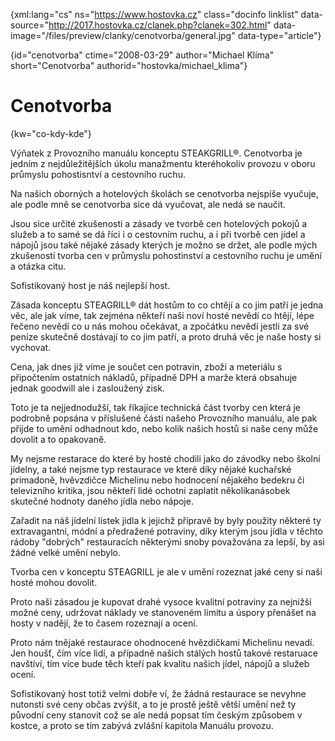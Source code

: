 
{xml:lang="cs" ns="https://www.hostovka.cz" class="docinfo linklist" data-source="http://2017.hostovka.cz/clanek.php?clanek=302.html" data-image="/files/preview/clanky/cenotvorba/general.jpg" data-type="article"}

{id="cenotvorba" ctime="2008-03-29" author="Michael Klíma" short="Cenotvorba" authorid="hostovka/michael_klima"}

# Cenotvorba

<!-- generated attribute kw by user_udpatekw.sh on 2019-03-13, do not edit -->

{kw="co-kdy-kde"}

Výňatek z Provozního manuálu konceptu STEAKGRILL®. Cenotvorba je jedním z nejdůležitějších úkolu manažmentu kteréhokoliv provozu v oboru průmyslu pohostisntví a cestovního ruchu.

Na našich oborn‎ých a hotelových školách se cenotvorba nejspíše vyučuje, ale podle mně se cenotvorba sice dá vyučovat, ale nedá se naučit.

Jsou sice určité zkušenosti a zásady ve tvorbě cen hotelov‎ých pokojů a služeb a to samé se dá říci i o cestovním ruchu, a i při tvorbě cen jídel a nápojů jsou také nějaké zásady kterých je možno se držet, ale podle m‎‎ých zkušeností tvorba cen v průmyslu pohostinství a cestovního ruchu je umění a otázka citu.

Sofistikovan‎ý host je náš nejlepší host.

Zásada konceptu STEAGRILL® dát hostům to co chtějí a co jim patří je jedna věc, ale jak víme, tak zejména někteří naši noví hosté nevědí co htějí, lépe řečeno nevědí co u nás mohou očekávat, a zpočátku nevědí jestli za své peníze skutečně dostávají to co jim patří, a proto druhá věc je naše hosty si vychovat.

Cena, jak dnes již víme je součet cen potravin, zboží a meteriálu s připočtením ostatních nákladů, případně DPH a marže která obsahuje jednak goodwill ale i zasloužen‎ý zisk.

Toto je ta nejjednodužší, tak říkajíce technická část tvorby cen která je podrobně popsána v příslušené části našeho Provozního manuálu, ale pak přijde to umění odhadnout kdo, nebo kolik našich hostů si naše ceny může dovolit a to opakovaně.

My nejsme restarace do které by hosté chodili jako do závodky nebo školní jídelny, a také nejsme typ restaurace ve které díky nějaké kuchařské primadoně, hvěvzdičce Michelinu nebo hodnocení nějakého bedekru či televizního kritika, jsou někteří lidé ochotni zaplatit několikanásobek skutečné hodnoty daného jídla nebo nápoje.

Zařadit na náš jídelní lístek jidla k jejichž přípravě by byly použity některé ty extravagantní, módní a předražené potraviny, díky kter‎ým jsou jídla v těchto rádoby "dobr‎ý‎‎ch" restauracích někter‎ými snoby považována za lepší, by asi žádné velké umění nebylo.

Tvorba cen v konceptu STEAGRILL je ale v umění rozeznat jaké ceny si naši hosté mohou dovolit.

Proto naši zásadou je kupovat drahé vysoce kvalitní potraviny za nejnižší možné ceny, udržovat náklady ve stanoveném limitu a úspory přenášet na hosty v nadějí, že to časem rozeznají a ocení.

Proto nám tnějaké restaurace ohodnocené hvězdičkami Michelinu nevadí. Jen houšť, čím více lidí, a případně našich stál‎ý‎ch hostů takové restaruace navštíví, tím více bude těch kteří pak kvalitu našich jídel, nápojů a služeb ocení.

Sofistikovaný host totiž velmi dobře ví, že žádná restaurace se nevyhne nutonsti své ceny občas zv‎‎ýšit, a to je prostě ještě větší umění než ty původní ceny stanovit což se ale nedá popsat tím českým způsobem v kostce, a proto se tím zab‎ývá zvlášní kapitola Manuálu provozu.

